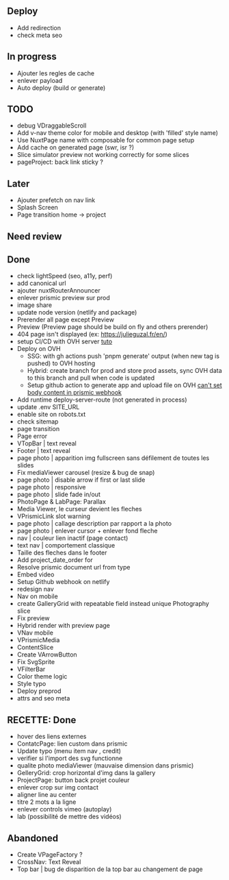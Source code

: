 ## Deploy
- Add redirection
- check meta seo

## In progress
- Ajouter les regles de cache
- enlever payload
- Auto deploy (build or generate)

## TODO
- debug VDraggableScroll
- Add v-nav theme color for mobile and desktop (with 'filled' style name)
- Use NuxtPage name with composable for common page setup
- Add cache on generated page (swr, isr ?)
- Slice simulator preview not working correctly for some slices
- pageProject: back link sticky ?

## Later
- Ajouter prefetch on nav link
- Splash Screen
- Page transition home -> project

## Need review

## Done
- check lightSpeed (seo, a11y, perf)
- add canonical url
- ajouter nuxtRouterAnnouncer
- enlever prismic preview sur prod
- image share
- update node version (netlify and package)
- Prerender all page except Preview
- Preview (Preview page should be build on fly and others prerender)
- 404 page isn't displayed (ex: https://julieguzal.fr/en/)
- setup CI/CD with OVH server [tuto](https://help.ovhcloud.com/csm/fr-web-hosting-git-integration?id=kb_article_view&sysparm_article=KB0063755)
- Deploy on OVH
  - SSG: with gh actions push 'pnpm generate' output (when new tag is pushed) to OVH hosting
  - Hybrid: create branch for prod and store prod assets, sync OVH data to this branch and pull when code is updated
  - Setup github action to generate app and upload file on OVH [can't set body content in prismic webhook](https://community.prismic.io/t/setting-response-body-in-webhooks/9761/23) 
- Add runtime deploy-server-route (not generated in process)
- update .env SITE_URL
- enable site on robots.txt
- check sitemap
- page transition
- Page error
- VTopBar | text reveal
- Footer | text reveal
- page photo | apparition img fullscreen sans défilement de toutes les slides
- Fix mediaViewer carousel (resize & bug de snap)
- page photo | disable arrow if first or last slide
- page photo | responsive
- page photo | slide fade in/out
- PhotoPage & LabPage: Parallax
- Media Viewer, le curseur devient les fleches
- VPrismicLink slot warning
- page photo | callage description par rapport a la photo
- page photo | enlever cursor + enlever fond fleche
- nav | couleur lien inactif (page contact)
- text nav | comportement classique
- Taille des fleches dans le footer
- Add project_date_order for
- Resolve prismic document url from type
- Embed video
- Setup Github webhook on netlify
- redesign nav
- Nav on mobile
- create GalleryGrid with repeatable field instead unique Photography slice
- Fix preview
- Hybrid render with preview page
- VNav mobile
- VPrismicMedia
- ContentSlice
- Create VArrowButton
- Fix SvgSprite
- VFilterBar
- Color theme logic
- Style typo
- Deploy preprod
- attrs and seo meta 


## RECETTE: Done
- hover des liens externes
- ContatcPage: lien custom dans prismic
- Update typo (menu item nav , credit)
- verifier si l'import des svg functionne
- qualite photo mediaViewer (mauvaise dimension dans prismic)
- GelleryGrid: crop horizontal d'img dans la gallery
- ProjectPage: button back projet couleur
- enlever crop sur img contact
- aligner line au center
- titre 2 mots a la ligne
- enlever controls vimeo (autoplay)
- lab (possibilité de mettre des vidéos)


## Abandoned 
- Create VPageFactory ?
- CrossNav: Text Reveal
- Top bar | bug de disparition de la top bar au changement de page
